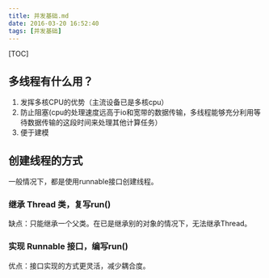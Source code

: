 ```yaml
---
title: 并发基础.md
date: 2016-03-20 16:52:40
tags: [并发基础]
---
```


[TOC]

<!--more-->

## 多线程有什么用？

1. 发挥多核CPU的优势（主流设备已是多核cpu）
2. 防止阻塞(cpu的处理速度远高于io和宽带的数据传输，多线程能够充分利用等待数据传输的这段时间来处理其他计算任务）
3. 便于建模

## 创建线程的方式

一般情况下，都是使用runnable接口创建线程。

### 继承 Thread 类，复写run()

缺点：只能继承一个父类。在已是继承别的对象的情况下，无法继承Thread。

### 实现 Runnable 接口，编写run()

优点：接口实现的方式更灵活，减少耦合度。



